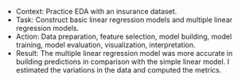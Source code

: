 - Context: Practice EDA with an insurance dataset.
- Task: Construct basic linear regression models and multiple linear regression models.
- Action: Data preparation, feature selection, model building, model training, model evaluation, visualization, interpretation.
- Result: The multiple linear regression model was more accurate in building predictions in comparison with the simple linear model. I estimated the variations in the data and computed the metrics.
